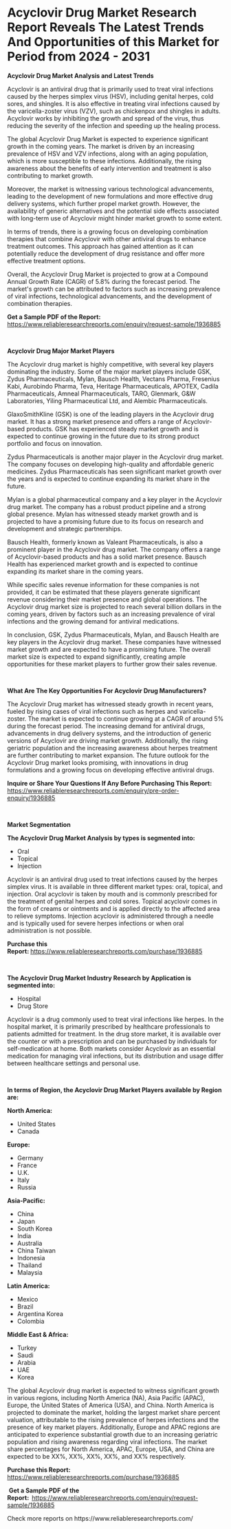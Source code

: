 <p><h1>Acyclovir Drug Market Research Report Reveals The Latest Trends And Opportunities of this Market for Period from 2024 - 2031</h1></p><p><strong>Acyclovir Drug Market Analysis and Latest Trends</strong></p>
<p><p>Acyclovir is an antiviral drug that is primarily used to treat viral infections caused by the herpes simplex virus (HSV), including genital herpes, cold sores, and shingles. It is also effective in treating viral infections caused by the varicella-zoster virus (VZV), such as chickenpox and shingles in adults. Acyclovir works by inhibiting the growth and spread of the virus, thus reducing the severity of the infection and speeding up the healing process.</p><p>The global Acyclovir Drug Market is expected to experience significant growth in the coming years. The market is driven by an increasing prevalence of HSV and VZV infections, along with an aging population, which is more susceptible to these infections. Additionally, the rising awareness about the benefits of early intervention and treatment is also contributing to market growth.</p><p>Moreover, the market is witnessing various technological advancements, leading to the development of new formulations and more effective drug delivery systems, which further propel market growth. However, the availability of generic alternatives and the potential side effects associated with long-term use of Acyclovir might hinder market growth to some extent.</p><p>In terms of trends, there is a growing focus on developing combination therapies that combine Acyclovir with other antiviral drugs to enhance treatment outcomes. This approach has gained attention as it can potentially reduce the development of drug resistance and offer more effective treatment options.</p><p>Overall, the Acyclovir Drug Market is projected to grow at a Compound Annual Growth Rate (CAGR) of 5.8% during the forecast period. The market's growth can be attributed to factors such as increasing prevalence of viral infections, technological advancements, and the development of combination therapies.</p></p>
<p><strong>Get a Sample PDF of the Report:&nbsp;</strong> <a href="https://www.reliableresearchreports.com/enquiry/request-sample/1936885">https://www.reliableresearchreports.com/enquiry/request-sample/1936885</a></p>
<p>&nbsp;</p>
<p><strong>Acyclovir Drug Major Market Players</strong></p>
<p><p>The Acyclovir drug market is highly competitive, with several key players dominating the industry. Some of the major market players include GSK, Zydus Pharmaceuticals, Mylan, Bausch Health, Vectans Pharma, Fresenius Kabi, Aurobindo Pharma, Teva, Heritage Pharmaceuticals, APOTEX, Cadila Pharmaceuticals, Amneal Pharmaceuticals, TARO, Glenmark, G&W Laboratories, Yiling Pharmaceutical Ltd, and Alembic Pharmaceuticals.</p><p>GlaxoSmithKline (GSK) is one of the leading players in the Acyclovir drug market. It has a strong market presence and offers a range of Acyclovir-based products. GSK has experienced steady market growth and is expected to continue growing in the future due to its strong product portfolio and focus on innovation.</p><p>Zydus Pharmaceuticals is another major player in the Acyclovir drug market. The company focuses on developing high-quality and affordable generic medicines. Zydus Pharmaceuticals has seen significant market growth over the years and is expected to continue expanding its market share in the future.</p><p>Mylan is a global pharmaceutical company and a key player in the Acyclovir drug market. The company has a robust product pipeline and a strong global presence. Mylan has witnessed steady market growth and is projected to have a promising future due to its focus on research and development and strategic partnerships.</p><p>Bausch Health, formerly known as Valeant Pharmaceuticals, is also a prominent player in the Acyclovir drug market. The company offers a range of Acyclovir-based products and has a solid market presence. Bausch Health has experienced market growth and is expected to continue expanding its market share in the coming years.</p><p>While specific sales revenue information for these companies is not provided, it can be estimated that these players generate significant revenue considering their market presence and global operations. The Acyclovir drug market size is projected to reach several billion dollars in the coming years, driven by factors such as an increasing prevalence of viral infections and the growing demand for antiviral medications.</p><p>In conclusion, GSK, Zydus Pharmaceuticals, Mylan, and Bausch Health are key players in the Acyclovir drug market. These companies have witnessed market growth and are expected to have a promising future. The overall market size is expected to expand significantly, creating ample opportunities for these market players to further grow their sales revenue.</p></p>
<p>&nbsp;</p>
<p><strong>What Are The Key Opportunities For Acyclovir Drug Manufacturers?</strong></p>
<p><p>The Acyclovir Drug market has witnessed steady growth in recent years, fueled by rising cases of viral infections such as herpes and varicella-zoster. The market is expected to continue growing at a CAGR of around 5% during the forecast period. The increasing demand for antiviral drugs, advancements in drug delivery systems, and the introduction of generic versions of Acyclovir are driving market growth. Additionally, the rising geriatric population and the increasing awareness about herpes treatment are further contributing to market expansion. The future outlook for the Acyclovir Drug market looks promising, with innovations in drug formulations and a growing focus on developing effective antiviral drugs.</p></p>
<p><strong>Inquire or Share Your Questions If Any Before Purchasing This Report:</strong> <a href="https://www.reliableresearchreports.com/enquiry/pre-order-enquiry/1936885">https://www.reliableresearchreports.com/enquiry/pre-order-enquiry/1936885</a></p>
<p>&nbsp;</p>
<p><strong>Market Segmentation</strong></p>
<p><strong>The Acyclovir Drug Market Analysis by types is segmented into:</strong></p>
<p><ul><li>Oral</li><li>Topical</li><li>Injection</li></ul></p>
<p><p>Acyclovir is an antiviral drug used to treat infections caused by the herpes simplex virus. It is available in three different market types: oral, topical, and injection. Oral acyclovir is taken by mouth and is commonly prescribed for the treatment of genital herpes and cold sores. Topical acyclovir comes in the form of creams or ointments and is applied directly to the affected area to relieve symptoms. Injection acyclovir is administered through a needle and is typically used for severe herpes infections or when oral administration is not possible.</p></p>
<p><strong>Purchase this Report:&nbsp;</strong><a href="https://www.reliableresearchreports.com/purchase/1936885">https://www.reliableresearchreports.com/purchase/1936885</a></p>
<p>&nbsp;</p>
<p><strong>The Acyclovir Drug Market Industry Research by Application is segmented into:</strong></p>
<p><ul><li>Hospital</li><li>Drug Store</li></ul></p>
<p><p>Acyclovir is a drug commonly used to treat viral infections like herpes. In the hospital market, it is primarily prescribed by healthcare professionals to patients admitted for treatment. In the drug store market, it is available over the counter or with a prescription and can be purchased by individuals for self-medication at home. Both markets consider Acyclovir as an essential medication for managing viral infections, but its distribution and usage differ between healthcare settings and personal use.</p></p>
<p>&nbsp;</p>
<p><strong>In terms of Region, the Acyclovir Drug Market Players available by Region are:</strong></p>
<p>
    <p> <strong> North America: </strong>
        <ul>
            <li>United States</li>
            <li>Canada</li>
        </ul>
        </p> 
    <p> <strong> Europe: </strong>
        <ul>
            <li>Germany</li>
            <li>France</li>
            <li>U.K.</li>
            <li>Italy</li>
            <li>Russia</li>
        </ul>
        </p> 
    <p> <strong> Asia-Pacific: </strong>
        <ul>
            <li>China</li>
            <li>Japan</li>
            <li>South Korea</li>
            <li>India</li>
            <li>Australia</li>
            <li>China Taiwan</li>
            <li>Indonesia</li>
            <li>Thailand</li>
            <li>Malaysia</li>
        </ul>
        </p> 
    <p> <strong> Latin America: </strong>
        <ul>
            <li>Mexico</li>
            <li>Brazil</li>
            <li>Argentina Korea</li>
            <li>Colombia</li>
        </ul>
        </p> 
    <p> <strong> Middle East & Africa: </strong>
        <ul>
            <li>Turkey</li>
            <li>Saudi</li>
            <li>Arabia</li>
            <li>UAE</li>
            <li>Korea</li>
        </ul>
    </p>
    </p>
<p><p>The global Acyclovir drug market is expected to witness significant growth in various regions, including North America (NA), Asia Pacific (APAC), Europe, the United States of America (USA), and China. North America is projected to dominate the market, holding the largest market share percent valuation, attributable to the rising prevalence of herpes infections and the presence of key market players. Additionally, Europe and APAC regions are anticipated to experience substantial growth due to an increasing geriatric population and rising awareness regarding viral infections. The market share percentages for North America, APAC, Europe, USA, and China are expected to be XX%, XX%, XX%, XX%, and XX% respectively.</p></p>
<p><strong>Purchase this Report: </strong><a href="https://www.reliableresearchreports.com/purchase/1936885">https://www.reliableresearchreports.com/purchase/1936885</a></p>
<p>&nbsp;<strong>Get a Sample PDF of the Report:&nbsp;&nbsp;</strong><a href="https://www.reliableresearchreports.com/enquiry/request-sample/1936885">https://www.reliableresearchreports.com/enquiry/request-sample/1936885</a></p>
<p><strong></strong></p>
<p>Check more reports on https://www.reliableresearchreports.com/</p>